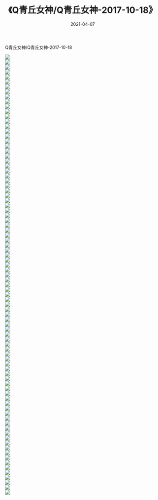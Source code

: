 ﻿---
layout: post
title:  《Q青丘女神/Q青丘女神-2017-10-18》
date:   2021-04-07
img: http://img.660000.xyz/Sharelink/网络美图/2021/Q青丘女神/Q青丘女神-2017-10-18/000.jpg
categories: [美女, 清纯, 唯美]
---

Q青丘女神/Q青丘女神-2017-10-18

 ![](http://img.660000.xyz/Sharelink/网络美图/2021/Q青丘女神/Q青丘女神-2017-10-18/001.jpg) <br>![](http://img.660000.xyz/Sharelink/网络美图/2021/Q青丘女神/Q青丘女神-2017-10-18/002.jpg) <br>![](http://img.660000.xyz/Sharelink/网络美图/2021/Q青丘女神/Q青丘女神-2017-10-18/003.jpg) <br>![](http://img.660000.xyz/Sharelink/网络美图/2021/Q青丘女神/Q青丘女神-2017-10-18/004.jpg) <br>![](http://img.660000.xyz/Sharelink/网络美图/2021/Q青丘女神/Q青丘女神-2017-10-18/005.jpg) <br>![](http://img.660000.xyz/Sharelink/网络美图/2021/Q青丘女神/Q青丘女神-2017-10-18/006.jpg) <br>![](http://img.660000.xyz/Sharelink/网络美图/2021/Q青丘女神/Q青丘女神-2017-10-18/007.jpg) <br>![](http://img.660000.xyz/Sharelink/网络美图/2021/Q青丘女神/Q青丘女神-2017-10-18/008.jpg) <br>![](http://img.660000.xyz/Sharelink/网络美图/2021/Q青丘女神/Q青丘女神-2017-10-18/009.jpg) <br>![](http://img.660000.xyz/Sharelink/网络美图/2021/Q青丘女神/Q青丘女神-2017-10-18/010.jpg) <br>![](http://img.660000.xyz/Sharelink/网络美图/2021/Q青丘女神/Q青丘女神-2017-10-18/011.jpg) <br>![](http://img.660000.xyz/Sharelink/网络美图/2021/Q青丘女神/Q青丘女神-2017-10-18/012.jpg) <br>![](http://img.660000.xyz/Sharelink/网络美图/2021/Q青丘女神/Q青丘女神-2017-10-18/013.jpg) <br>![](http://img.660000.xyz/Sharelink/网络美图/2021/Q青丘女神/Q青丘女神-2017-10-18/014.jpg) <br>![](http://img.660000.xyz/Sharelink/网络美图/2021/Q青丘女神/Q青丘女神-2017-10-18/015.jpg) <br>![](http://img.660000.xyz/Sharelink/网络美图/2021/Q青丘女神/Q青丘女神-2017-10-18/016.jpg) <br>![](http://img.660000.xyz/Sharelink/网络美图/2021/Q青丘女神/Q青丘女神-2017-10-18/017.jpg) <br>![](http://img.660000.xyz/Sharelink/网络美图/2021/Q青丘女神/Q青丘女神-2017-10-18/018.jpg) <br>![](http://img.660000.xyz/Sharelink/网络美图/2021/Q青丘女神/Q青丘女神-2017-10-18/019.jpg) <br>![](http://img.660000.xyz/Sharelink/网络美图/2021/Q青丘女神/Q青丘女神-2017-10-18/020.jpg) <br>![](http://img.660000.xyz/Sharelink/网络美图/2021/Q青丘女神/Q青丘女神-2017-10-18/021.jpg) <br>![](http://img.660000.xyz/Sharelink/网络美图/2021/Q青丘女神/Q青丘女神-2017-10-18/022.jpg) <br>![](http://img.660000.xyz/Sharelink/网络美图/2021/Q青丘女神/Q青丘女神-2017-10-18/023.jpg) <br>![](http://img.660000.xyz/Sharelink/网络美图/2021/Q青丘女神/Q青丘女神-2017-10-18/024.jpg) <br>![](http://img.660000.xyz/Sharelink/网络美图/2021/Q青丘女神/Q青丘女神-2017-10-18/025.jpg) <br>![](http://img.660000.xyz/Sharelink/网络美图/2021/Q青丘女神/Q青丘女神-2017-10-18/026.jpg) <br>![](http://img.660000.xyz/Sharelink/网络美图/2021/Q青丘女神/Q青丘女神-2017-10-18/027.jpg) <br>![](http://img.660000.xyz/Sharelink/网络美图/2021/Q青丘女神/Q青丘女神-2017-10-18/028.jpg) <br>![](http://img.660000.xyz/Sharelink/网络美图/2021/Q青丘女神/Q青丘女神-2017-10-18/029.jpg) <br>![](http://img.660000.xyz/Sharelink/网络美图/2021/Q青丘女神/Q青丘女神-2017-10-18/030.jpg) <br>![](http://img.660000.xyz/Sharelink/网络美图/2021/Q青丘女神/Q青丘女神-2017-10-18/031.jpg) <br>![](http://img.660000.xyz/Sharelink/网络美图/2021/Q青丘女神/Q青丘女神-2017-10-18/032.jpg) <br>![](http://img.660000.xyz/Sharelink/网络美图/2021/Q青丘女神/Q青丘女神-2017-10-18/033.jpg) <br>![](http://img.660000.xyz/Sharelink/网络美图/2021/Q青丘女神/Q青丘女神-2017-10-18/034.jpg) <br>![](http://img.660000.xyz/Sharelink/网络美图/2021/Q青丘女神/Q青丘女神-2017-10-18/035.jpg) <br>![](http://img.660000.xyz/Sharelink/网络美图/2021/Q青丘女神/Q青丘女神-2017-10-18/036.jpg) <br>![](http://img.660000.xyz/Sharelink/网络美图/2021/Q青丘女神/Q青丘女神-2017-10-18/037.jpg) <br>![](http://img.660000.xyz/Sharelink/网络美图/2021/Q青丘女神/Q青丘女神-2017-10-18/038.jpg) <br>![](http://img.660000.xyz/Sharelink/网络美图/2021/Q青丘女神/Q青丘女神-2017-10-18/039.jpg) <br>![](http://img.660000.xyz/Sharelink/网络美图/2021/Q青丘女神/Q青丘女神-2017-10-18/040.jpg) <br>![](http://img.660000.xyz/Sharelink/网络美图/2021/Q青丘女神/Q青丘女神-2017-10-18/041.jpg) <br>![](http://img.660000.xyz/Sharelink/网络美图/2021/Q青丘女神/Q青丘女神-2017-10-18/042.jpg) <br>![](http://img.660000.xyz/Sharelink/网络美图/2021/Q青丘女神/Q青丘女神-2017-10-18/043.jpg) <br>![](http://img.660000.xyz/Sharelink/网络美图/2021/Q青丘女神/Q青丘女神-2017-10-18/044.jpg) <br>![](http://img.660000.xyz/Sharelink/网络美图/2021/Q青丘女神/Q青丘女神-2017-10-18/045.jpg) <br>![](http://img.660000.xyz/Sharelink/网络美图/2021/Q青丘女神/Q青丘女神-2017-10-18/046.jpg) <br>![](http://img.660000.xyz/Sharelink/网络美图/2021/Q青丘女神/Q青丘女神-2017-10-18/047.jpg) <br>![](http://img.660000.xyz/Sharelink/网络美图/2021/Q青丘女神/Q青丘女神-2017-10-18/048.jpg) <br>![](http://img.660000.xyz/Sharelink/网络美图/2021/Q青丘女神/Q青丘女神-2017-10-18/049.jpg) <br>![](http://img.660000.xyz/Sharelink/网络美图/2021/Q青丘女神/Q青丘女神-2017-10-18/050.jpg) <br>![](http://img.660000.xyz/Sharelink/网络美图/2021/Q青丘女神/Q青丘女神-2017-10-18/051.jpg) <br>![](http://img.660000.xyz/Sharelink/网络美图/2021/Q青丘女神/Q青丘女神-2017-10-18/052.jpg) <br>![](http://img.660000.xyz/Sharelink/网络美图/2021/Q青丘女神/Q青丘女神-2017-10-18/053.jpg) <br>![](http://img.660000.xyz/Sharelink/网络美图/2021/Q青丘女神/Q青丘女神-2017-10-18/054.jpg) <br>![](http://img.660000.xyz/Sharelink/网络美图/2021/Q青丘女神/Q青丘女神-2017-10-18/055.jpg) <br>![](http://img.660000.xyz/Sharelink/网络美图/2021/Q青丘女神/Q青丘女神-2017-10-18/056.jpg) <br>![](http://img.660000.xyz/Sharelink/网络美图/2021/Q青丘女神/Q青丘女神-2017-10-18/057.jpg) <br>![](http://img.660000.xyz/Sharelink/网络美图/2021/Q青丘女神/Q青丘女神-2017-10-18/058.jpg) <br>![](http://img.660000.xyz/Sharelink/网络美图/2021/Q青丘女神/Q青丘女神-2017-10-18/059.jpg) <br>![](http://img.660000.xyz/Sharelink/网络美图/2021/Q青丘女神/Q青丘女神-2017-10-18/060.jpg) <br>![](http://img.660000.xyz/Sharelink/网络美图/2021/Q青丘女神/Q青丘女神-2017-10-18/061.jpg) <br>![](http://img.660000.xyz/Sharelink/网络美图/2021/Q青丘女神/Q青丘女神-2017-10-18/062.jpg) <br>![](http://img.660000.xyz/Sharelink/网络美图/2021/Q青丘女神/Q青丘女神-2017-10-18/063.jpg) <br>![](http://img.660000.xyz/Sharelink/网络美图/2021/Q青丘女神/Q青丘女神-2017-10-18/064.jpg) <br>![](http://img.660000.xyz/Sharelink/网络美图/2021/Q青丘女神/Q青丘女神-2017-10-18/065.jpg) <br>![](http://img.660000.xyz/Sharelink/网络美图/2021/Q青丘女神/Q青丘女神-2017-10-18/066.jpg) <br>![](http://img.660000.xyz/Sharelink/网络美图/2021/Q青丘女神/Q青丘女神-2017-10-18/067.jpg) <br>![](http://img.660000.xyz/Sharelink/网络美图/2021/Q青丘女神/Q青丘女神-2017-10-18/068.jpg) <br>![](http://img.660000.xyz/Sharelink/网络美图/2021/Q青丘女神/Q青丘女神-2017-10-18/069.jpg) <br>![](http://img.660000.xyz/Sharelink/网络美图/2021/Q青丘女神/Q青丘女神-2017-10-18/070.jpg) <br>![](http://img.660000.xyz/Sharelink/网络美图/2021/Q青丘女神/Q青丘女神-2017-10-18/071.jpg) <br>![](http://img.660000.xyz/Sharelink/网络美图/2021/Q青丘女神/Q青丘女神-2017-10-18/072.jpg) <br>![](http://img.660000.xyz/Sharelink/网络美图/2021/Q青丘女神/Q青丘女神-2017-10-18/073.jpg) <br>![](http://img.660000.xyz/Sharelink/网络美图/2021/Q青丘女神/Q青丘女神-2017-10-18/074.jpg) <br>![](http://img.660000.xyz/Sharelink/网络美图/2021/Q青丘女神/Q青丘女神-2017-10-18/075.jpg) <br>![](http://img.660000.xyz/Sharelink/网络美图/2021/Q青丘女神/Q青丘女神-2017-10-18/076.jpg) <br>![](http://img.660000.xyz/Sharelink/网络美图/2021/Q青丘女神/Q青丘女神-2017-10-18/077.jpg) <br>![](http://img.660000.xyz/Sharelink/网络美图/2021/Q青丘女神/Q青丘女神-2017-10-18/078.jpg) <br>![](http://img.660000.xyz/Sharelink/网络美图/2021/Q青丘女神/Q青丘女神-2017-10-18/079.jpg) <br>![](http://img.660000.xyz/Sharelink/网络美图/2021/Q青丘女神/Q青丘女神-2017-10-18/080.jpg) <br>![](http://img.660000.xyz/Sharelink/网络美图/2021/Q青丘女神/Q青丘女神-2017-10-18/081.jpg) <br>![](http://img.660000.xyz/Sharelink/网络美图/2021/Q青丘女神/Q青丘女神-2017-10-18/082.jpg) <br>![](http://img.660000.xyz/Sharelink/网络美图/2021/Q青丘女神/Q青丘女神-2017-10-18/083.jpg) <br>![](http://img.660000.xyz/Sharelink/网络美图/2021/Q青丘女神/Q青丘女神-2017-10-18/084.jpg) <br>![](http://img.660000.xyz/Sharelink/网络美图/2021/Q青丘女神/Q青丘女神-2017-10-18/085.jpg) <br>![](http://img.660000.xyz/Sharelink/网络美图/2021/Q青丘女神/Q青丘女神-2017-10-18/086.jpg) <br>![](http://img.660000.xyz/Sharelink/网络美图/2021/Q青丘女神/Q青丘女神-2017-10-18/087.jpg) <br>![](http://img.660000.xyz/Sharelink/网络美图/2021/Q青丘女神/Q青丘女神-2017-10-18/088.jpg) <br>![](http://img.660000.xyz/Sharelink/网络美图/2021/Q青丘女神/Q青丘女神-2017-10-18/089.jpg) <br>